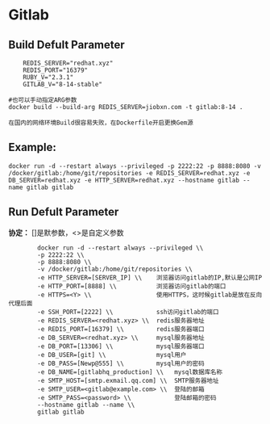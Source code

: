 Gitlab
===

## Build Defult Parameter

        REDIS_SERVER="redhat.xyz"
        REDIS_PORT="16379"
        RUBY_V="2.3.1"
        GITLAB_V="8-14-stable"

    #也可以手动指定ARG参数
    docker build --build-arg REDIS_SERVER=jiobxn.com -t gitlab:8-14 .

    在国内的网络环境Build很容易失败，在Dockerfile开启更换Gem源

## Example:

    docker run -d --restart always --privileged -p 2222:22 -p 8888:8080 -v /docker/gitlab:/home/git/repositories -e REDIS_SERVER=redhat.xyz -e DB_SERVER=redhat.xyz -e HTTP_SERVER=redhat.xyz --hostname gitlab --name gitlab gitlab

## Run Defult Parameter
**协定：** []是默参数，<>是自定义参数


			docker run -d --restart always --privileged \\
			-p 2222:22 \\
			-p 8888:8080 \\
			-v /docker/gitlab:/home/git/repositories \\
			-e HTTP_SERVER=[SERVER_IP] \\    浏览器访问gitlab的IP,默认是公网IP
			-e HTTP_PORT=[8888] \\           浏览器访问gitlab的端口
			-e HTTPS=<Y> \\                  使用HTTPS，这时候gitlab是放在反向代理后面
			-e SSH_PORT=[2222] \\            ssh访问gitlab的端口
			-e REDIS_SERVER=<redhat.xyz> \\  redis服务器地址
			-e REDIS_PORT=[16379] \\         redis服务器端口
			-e DB_SERVER=<redhat.xyz> \\     mysql服务器地址
			-e DB_PORT=[13306] \\            mysql服务器端口
			-e DB_USER=[git] \\              mysql用户
			-e DB_PASS=[Newp@555] \\         mysql用户的密码
			-e DB_NAME=[gitlabhq_production] \\   mysql数据库名称
			-e SMTP_HOST=[smtp.exmail.qq.com] \\  SMTP服务器地址
			-e SMTP_USER=<gitlab@example.com> \\  登陆的邮箱
			-e SMTP_PASS=<password> \\            登陆邮箱的密码
			--hostname gitlab --name \\
			gitlab gitlab
